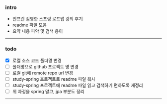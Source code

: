 ### intro
- 인프런 김영한 스프링 로드맵 강의 후기
- readme 파일 모음
- 요약 내용 파악 및 검색 용이

---

### todo
- [x] 로컬 소스 코드 폴더명 변경
- [ ] 폴더명으로 github 프로젝트 명 변경
- [ ] 로컬 git에 remote repo url 변경
- [ ] study-spring 프로젝트로 readme 파일 복사
- [ ] study-spring 프로젝트에 readme 파일 읽고 검색하기 편하도록 재정리
- [ ] 위 과정을 spring 말고, jpa 부분도 정리

---
